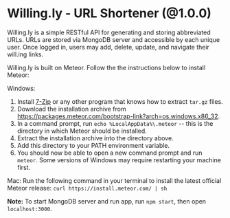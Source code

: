 # Willing.ly - URL Shortener (@1.0.0)
Willing.ly is a simple RESTful API for generating and storing abbreviated URLs. URLs are stored via MongoDB server and accessible by each unique user. Once logged in, users may add, delete, update, and navigate their will.ing links.

Willing.ly is built on Meteor. Follow the the instructions below to install Meteor:

Windows:
1. Install [7-Zip](http://www.7-zip.org/) or any other program that knows how to extract `tar.gz` files.
2. Download the installation archive from https://packages.meteor.com/bootstrap-link?arch=os.windows.x86_32.
3. In a command prompt, run `echo %LocalAppData%\.meteor` -- this is the directory in which Meteor should be installed.
4. Extract the installation archive into the directory above.
5. Add this directory to your PATH environment variable.
6. You should now be able to open a new command prompt and run `meteor`. Some versions of Windows may require restarting your machine first.

Mac:
Run the following command in your terminal to install the latest official Meteor release:
`curl https://install.meteor.com/ | sh`

**Note:** To start MongoDB server and run app, run `npm start`, then open `localhost:3000`.